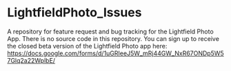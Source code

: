 # LightfieldPhoto_Issues
A repository for feature request and bug tracking for the Lightfield Photo App. There is no source code in this repository. You can sign up to receive the closed beta version of the Lightfield Photo app here: https://docs.google.com/forms/d/1uGRIeeJ5W_mRj44GW_NxR67ONDp5W57Glq2a22WplbE/
